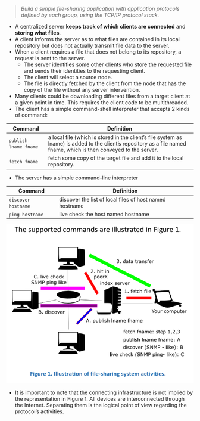 
> *Build a simple file-sharing application with application protocols defined by each group, using the TCP/IP protocol stack.*
> 
- A centralized server **keeps track of which clients are connected** and **storing what files**.
- A client informs the server as to what files are contained in its local repository but does not actually transmit file data to the server.
- When a client requires a file that does not belong to its repository, a request is sent to the server.
    - The server identifies some other clients who store the requested file and sends their identities to the requesting client.
    - The client will select a source node.
    - The file is directly fetched by the client from the node that has the copy of the file without any server intervention.
- Many clients could be downloading different files from a target client at a given point in time. This requires the client code to be multithreaded.
- The client has a simple command-shell interpreter that accepts 2 kinds of command:
    
    
| Command               | Definition                                                                                                                                                           |
|-----------------------|----------------------------------------------------------------------------------------------------------------------------------------------------------------------|
| `publish lname fname` | a local file (which is stored in the client’s file system as lname) is added to the client’s repository as a file named fname, which is then conveyed to the server. |
| `fetch fname`         | fetch some copy of the target file and add it to the local repository.                                                                                               |
- The server has a simple command-line interpreter
    
    
| Command | Definition |
| --- | --- |
| `discover hostname` | discover the list of local files of host named hostname |
| `ping hostname` | live check the host named hostname |

![Figure 1: File Sharing Activities](./FileSharingActivities.png "File Sharing Activities")
- It is important to note that the connecting infrastructure is not implied by the representation in Figure 1. All devices are interconnected through the Internet. Separating them is the logical point of view regarding the protocol’s activities.